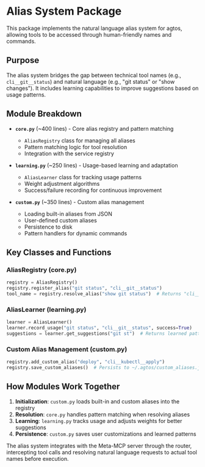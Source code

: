# Alias System Package

This package implements the natural language alias system for agtos, allowing tools to be accessed through human-friendly names and commands.

## Purpose

The alias system bridges the gap between technical tool names (e.g., `cli__git__status`) and natural language (e.g., "git status" or "show changes"). It includes learning capabilities to improve suggestions based on usage patterns.

## Module Breakdown

- **`core.py`** (~400 lines) - Core alias registry and pattern matching
  - `AliasRegistry` class for managing all aliases
  - Pattern matching logic for tool resolution
  - Integration with the service registry

- **`learning.py`** (~250 lines) - Usage-based learning and adaptation
  - `AliasLearner` class for tracking usage patterns
  - Weight adjustment algorithms
  - Success/failure recording for continuous improvement

- **`custom.py`** (~350 lines) - Custom alias management
  - Loading built-in aliases from JSON
  - User-defined custom aliases
  - Persistence to disk
  - Pattern handlers for dynamic commands

## Key Classes and Functions

### AliasRegistry (core.py)
```python
registry = AliasRegistry()
registry.register_alias("git status", "cli__git__status")
tool_name = registry.resolve_alias("show git status")  # Returns "cli__git__status"
```

### AliasLearner (learning.py)
```python
learner = AliasLearner()
learner.record_usage("git status", "cli__git__status", success=True)
suggestions = learner.get_suggestions("git st")  # Returns learned patterns
```

### Custom Alias Management (custom.py)
```python
registry.add_custom_alias("deploy", "cli__kubectl__apply")
registry.save_custom_aliases()  # Persists to ~/.agtos/custom_aliases.json
```

## How Modules Work Together

1. **Initialization**: `custom.py` loads built-in and custom aliases into the registry
2. **Resolution**: `core.py` handles pattern matching when resolving aliases
3. **Learning**: `learning.py` tracks usage and adjusts weights for better suggestions
4. **Persistence**: `custom.py` saves user customizations and learned patterns

The alias system integrates with the Meta-MCP server through the router, intercepting tool calls and resolving natural language requests to actual tool names before execution.